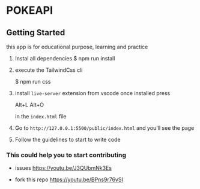# POKEAPI

## Getting Started

this app is for educational purpose, learning and practice

1. Instal all dependencies
    $ npm run install

2. execute the TailwindCss cli

    $ npm run css

3. install `live-server` extension from vscode once installed press

    Alt+L Alt+O

    in the `index.html` file

4. Go to `http://127.0.0.1:5500/public/index.html` and you'll see the page

5. Follow the guidelines to start to write code

### This could help you to start contributing

- issues <https://youtu.be/J3QUbmNk3Es>

- fork this repo <https://youtu.be/BPns9r76vSI>
